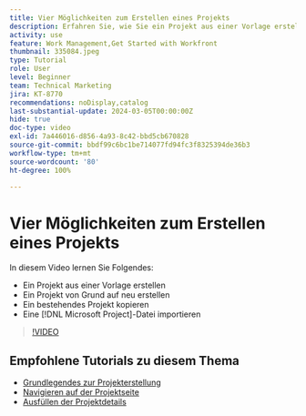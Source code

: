 ```yaml
---
title: Vier Möglichkeiten zum Erstellen eines Projekts
description: Erfahren Sie, wie Sie ein Projekt aus einer Vorlage erstellen, von Grund auf neu erstellen, ein bestehendes Projekt kopieren oder eine  [!DNL Microsoft Project] -Datei importieren.
activity: use
feature: Work Management,Get Started with Workfront
thumbnail: 335084.jpeg
type: Tutorial
role: User
level: Beginner
team: Technical Marketing
jira: KT-8770
recommendations: noDisplay,catalog
last-substantial-update: 2024-03-05T00:00:00Z
hide: true
doc-type: video
exl-id: 7a446016-d856-4a93-8c42-bbd5cb670828
source-git-commit: bbdf99c6bc1be714077fd94fc3f8325394de36b3
workflow-type: tm+mt
source-wordcount: '80'
ht-degree: 100%

---
```


# Vier Möglichkeiten zum Erstellen eines Projekts

In diesem Video lernen Sie Folgendes:

* Ein Projekt aus einer Vorlage erstellen
* Ein Projekt von Grund auf neu erstellen
* Ein bestehendes Projekt kopieren
* Eine [!DNL Microsoft Project]-Datei importieren

>[!VIDEO](https://video.tv.adobe.com/v/3432171/?quality=12&learn=on&enablevpops=1&captions=ger)

## Empfohlene Tutorials zu diesem Thema

* [Grundlegendes zur Projekterstellung](/help/manage-work/projects/understand-basic-project-creation.md)
* [Navigieren auf der Projektseite](/help/manage-work/projects/navigate-the-project-page.md)
* [Ausfüllen der Projektdetails](/help/manage-work/projects/fill-in-the-project-details.md)
